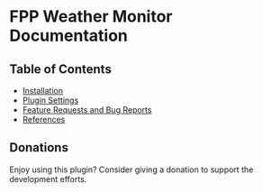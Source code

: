 # FPP Weather Monitor Documentation

## Table of Contents

* [Installation](./installation.md)
* [Plugin Settings](./settings.md)
* [Feature Requests and Bug Reports](./report_issue.md)
* [References](./references.md)

## Donations

Enjoy using this plugin? Consider giving a donation to support the development efforts.